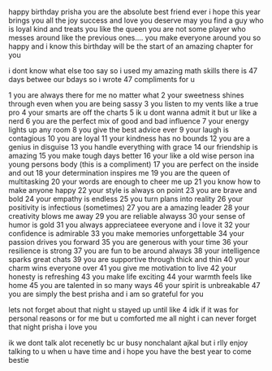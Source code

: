 happy birthday prisha you are the absolute best friend ever i hope this year brings you all the joy success and love you deserve may you find a guy who is loyal kind and treats you like the queen you are not some player who messes around like the previous ones.... you make everyone around you so happy and i know this birthday will be the start of an amazing chapter for you 

i dont know what else too say so i used my amazing math skills there is 47 days betwee our bdays so i wrote 47 compliments for u

1 you are always there for me no matter what
2 your sweetness shines through even when you are being sassy
3 you listen to my vents like a true pro
4 your smarts are off the charts
5 ik u dont wanna admit it but ur like a nerd
6 you are the perfect mix of good and bad influence
7 your energy lights up any room
8 you give the best advice ever
9 your laugh is contagious
10 you are loyal
11 your kindness has no bounds
12 you are a genius in disguise
13 you handle everything with grace
14 our friendship is amazing
15 you make tough days better
16 your like a old wise person ina young persons body (this is a compliment)
17 you are perfect on the inside and out
18 your determination inspires me
19 you are the queen of multitasking
20 your words are enough to cheer me up
21 you know how to make anyone happy 
22 your style is always on point
23 you are brave and bold
24 your empathy is endless
25 you turn plans into reality
26 your positivity is infectious (sometimes)
27 you are a amazing leader
28 your creativity blows me away
29 you are reliable alwayss
30 your sense of humor is gold 
31 you always appreciateee everyone and i love it
32 your confidence is admirable
33 you make memories unforgettable
34 your passion drives you forward
35 you are generous with your time
36 your resilience is strong
37 you are fun to be around always
38 your intelligence sparks great chats
39 you are supportive through thick and thin
40 your charm wins everyone over
41 you give me motivation to live
42 your honesty is refreshing
43 you make life exciting
44 your warmth feels like home
45 you are talented in so many ways
46 your spirit is unbreakable
47 you are simply the best prisha and i am so grateful for you

lets not forget about that night u stayed up until like 4 idk if it was for personal reasons or for me but u comforted me all night i can never forget that night prisha i love you

ik we dont talk alot recenetly bc ur busy nonchalant ajkal but i rlly enjoy talking to u when u have time and i hope you have the best year to come bestie


